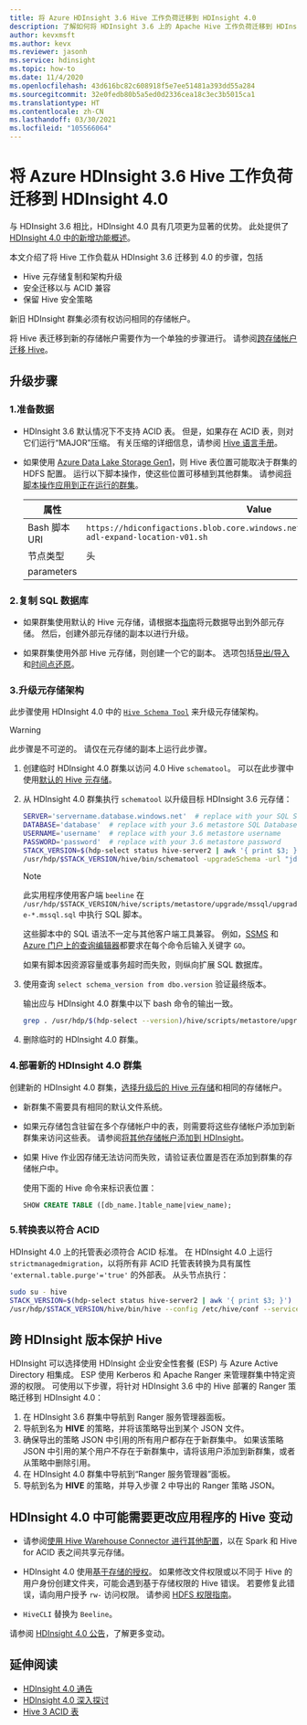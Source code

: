 ```yaml
---
title: 将 Azure HDInsight 3.6 Hive 工作负荷迁移到 HDInsight 4.0
description: 了解如何将 HDInsight 3.6 上的 Apache Hive 工作负荷迁移到 HDInsight 4.0。
author: kevxmsft
ms.author: kevx
ms.reviewer: jasonh
ms.service: hdinsight
ms.topic: how-to
ms.date: 11/4/2020
ms.openlocfilehash: 43d616bc82c608918f5e7ee51481a393dd55a284
ms.sourcegitcommit: 32e0fedb80b5a5ed0d2336cea18c3ec3b5015ca1
ms.translationtype: HT
ms.contentlocale: zh-CN
ms.lasthandoff: 03/30/2021
ms.locfileid: "105566064"
---
```

# <a name="migrate-azure-hdinsight-36-hive-workloads-to-hdinsight-40"></a>将 Azure HDInsight 3.6 Hive 工作负荷迁移到 HDInsight 4.0

与 HDInsight 3.6 相比，HDInsight 4.0 具有几项更为显著的优势。 此处提供了 [HDInsight 4.0 中的新增功能概述](../hdinsight-version-release.md)。

本文介绍了将 Hive 工作负载从 HDInsight 3.6 迁移到 4.0 的步骤，包括

* Hive 元存储复制和架构升级
* 安全迁移以与 ACID 兼容
* 保留 Hive 安全策略

新旧 HDInsight 群集必须有权访问相同的存储帐户。

将 Hive 表迁移到新的存储帐户需要作为一个单独的步骤进行。 请参阅[跨存储帐户迁移 Hive](./hive-migration-across-storage-accounts.md)。

## <a name="steps-to-upgrade"></a>升级步骤

### <a name="1-prepare-the-data"></a>1.准备数据

* HDInsight 3.6 默认情况下不支持 ACID 表。 但是，如果存在 ACID 表，则对它们运行“MAJOR”压缩。 有关压缩的详细信息，请参阅 [Hive 语言手册](https://cwiki.apache.org/confluence/display/Hive/LanguageManual+DDL#LanguageManualDDL-AlterTable/Partition/Compact)。

* 如果使用 [Azure Data Lake Storage Gen1](../overview-data-lake-storage-gen1.md)，则 Hive 表位置可能取决于群集的 HDFS 配置。 运行以下脚本操作，使这些位置可移植到其他群集。 请参阅[将脚本操作应用到正在运行的群集](../hdinsight-hadoop-customize-cluster-linux.md#script-action-to-a-running-cluster)。

    |属性 | Value |
    |---|---|
    |Bash 脚本 URI|`https://hdiconfigactions.blob.core.windows.net/linuxhivemigrationv01/hive-adl-expand-location-v01.sh`|
    |节点类型|头|
    |parameters||

### <a name="2-copy-the-sql-database"></a>2.复制 SQL 数据库

* 如果群集使用默认的 Hive 元存储，请根据本[指南](./hive-default-metastore-export-import.md)将元数据导出到外部元存储。 然后，创建外部元存储的副本以进行升级。

* 如果群集使用外部 Hive 元存储，则创建一个它的副本。 选项包括[导出/导入](../../azure-sql/database/database-export.md)和[时间点还原](../../azure-sql/database/recovery-using-backups.md#point-in-time-restore)。

### <a name="3-upgrade-the-metastore-schema"></a>3.升级元存储架构

此步骤使用 HDInsight 4.0 中的 [`Hive Schema Tool`](https://cwiki.apache.org/confluence/display/Hive/Hive+Schema+Tool) 来升级元存储架构。

> [!Warning]
> 此步骤是不可逆的。 请仅在元存储的副本上运行此步骤。

1. 创建临时 HDInsight 4.0 群集以访问 4.0 Hive `schematool`。 可以在此步骤中使用[默认的 Hive 元存储](../hdinsight-use-external-metadata-stores.md#default-metastore)。

1. 从 HDInsight 4.0 群集执行 `schematool` 以升级目标 HDInsight 3.6 元存储：

    ```sh
    SERVER='servername.database.windows.net'  # replace with your SQL Server
    DATABASE='database'  # replace with your 3.6 metastore SQL Database
    USERNAME='username'  # replace with your 3.6 metastore username
    PASSWORD='password'  # replace with your 3.6 metastore password
    STACK_VERSION=$(hdp-select status hive-server2 | awk '{ print $3; }')
    /usr/hdp/$STACK_VERSION/hive/bin/schematool -upgradeSchema -url "jdbc:sqlserver://$SERVER;databaseName=$DATABASE;trustServerCertificate=false;encrypt=true;hostNameInCertificate=*.database.windows.net;" -userName "$USERNAME" -passWord "$PASSWORD" -dbType "mssql" --verbose
    ```

    > [!NOTE]
    > 此实用程序使用客户端 `beeline` 在 `/usr/hdp/$STACK_VERSION/hive/scripts/metastore/upgrade/mssql/upgrade-*.mssql.sql` 中执行 SQL 脚本。
    >
    > 这些脚本中的 SQL 语法不一定与其他客户端工具兼容。 例如，[SSMS](/sql/ssms/download-sql-server-management-studio-ssms) 和 [Azure 门户上的查询编辑器](../../azure-sql/database/connect-query-portal.md)都要求在每个命令后输入关键字 `GO`。
    >
    > 如果有脚本因资源容量或事务超时而失败，则纵向扩展 SQL 数据库。

1. 使用查询 `select schema_version from dbo.version` 验证最终版本。

    输出应与 HDInsight 4.0 群集中以下 bash 命令的输出一致。

    ```bash
    grep . /usr/hdp/$(hdp-select --version)/hive/scripts/metastore/upgrade/mssql/upgrade.order.mssql | tail -n1 | rev | cut -d'-' -f1 | rev
    ```

1. 删除临时的 HDInsight 4.0 群集。

### <a name="4-deploy-a-new-hdinsight-40-cluster"></a>4.部署新的 HDInsight 4.0 群集

创建新的 HDInsight 4.0 群集，[选择升级后的 Hive 元存储](../hdinsight-use-external-metadata-stores.md#select-a-custom-metastore-during-cluster-creation)和相同的存储帐户。

* 新群集不需要具有相同的默认文件系统。

* 如果元存储包含驻留在多个存储帐户中的表，则需要将这些存储帐户添加到新群集来访问这些表。 请参阅[将其他存储帐户添加到 HDInsight](../hdinsight-hadoop-add-storage.md)。

* 如果 Hive 作业因存储无法访问而失败，请验证表位置是否在添加到群集的存储帐户中。

    使用下面的 Hive 命令来标识表位置：

    ```sql
    SHOW CREATE TABLE ([db_name.]table_name|view_name);
    ```

### <a name="5-convert-tables-for-acid-compliance"></a>5.转换表以符合 ACID

HDInsight 4.0 上的托管表必须符合 ACID 标准。 在 HDInsight 4.0 上运行 `strictmanagedmigration`，以将所有非 ACID 托管表转换为具有属性 `'external.table.purge'='true'` 的外部表。 从头节点执行：

```bash
sudo su - hive
STACK_VERSION=$(hdp-select status hive-server2 | awk '{ print $3; }')
/usr/hdp/$STACK_VERSION/hive/bin/hive --config /etc/hive/conf --service strictmanagedmigration --hiveconf hive.strict.managed.tables=true -m automatic --modifyManagedTables
```

## <a name="secure-hive-across-hdinsight-versions"></a>跨 HDInsight 版本保护 Hive

HDInsight 可以选择使用 HDInsight 企业安全性套餐 (ESP) 与 Azure Active Directory 相集成。 ESP 使用 Kerberos 和 Apache Ranger 来管理群集中特定资源的权限。 可使用以下步骤，将针对 HDInsight 3.6 中的 Hive 部署的 Ranger 策略迁移到 HDInsight 4.0：

1. 在 HDInsight 3.6 群集中导航到 Ranger 服务管理器面板。
2. 导航到名为 **HIVE** 的策略，并将该策略导出到某个 JSON 文件。
3. 确保导出的策略 JSON 中引用的所有用户都存在于新群集中。 如果该策略 JSON 中引用的某个用户不存在于新群集中，请将该用户添加到新群集，或者从策略中删除引用。
4. 在 HDInsight 4.0 群集中导航到“Ranger 服务管理器”面板。
5. 导航到名为 **HIVE** 的策略，并导入步骤 2 中导出的 Ranger 策略 JSON。

## <a name="hive-changes-in-hdinsight-40-that-may-require-application-changes"></a>HDInsight 4.0 中可能需要更改应用程序的 Hive 变动

* 请参阅[使用 Hive Warehouse Connector 进行其他配置](./apache-hive-warehouse-connector.md)，以在 Spark 和 Hive for ACID 表之间共享元存储。

* HDInsight 4.0 使用[基于存储的授权](https://cwiki.apache.org/confluence/display/Hive/Storage+Based+Authorization+in+the+Metastore+Server)。 如果修改文件权限或以不同于 Hive 的用户身份创建文件夹，可能会遇到基于存储权限的 Hive 错误。 若要修复此错误，请向用户授予 `rw-` 访问权限。 请参阅 [HDFS 权限指南](https://hadoop.apache.org/docs/r2.7.1/hadoop-project-dist/hadoop-hdfs/HdfsPermissionsGuide.html)。

* `HiveCLI` 替换为 `Beeline`。

请参阅 [HDInsight 4.0 公告](../hdinsight-version-release.md)，了解更多变动。

## <a name="further-reading"></a>延伸阅读

* [HDInsight 4.0 通告](../hdinsight-version-release.md)
* [HDInsight 4.0 深入探讨](https://azure.microsoft.com/blog/deep-dive-into-azure-hdinsight-4-0/)
* [Hive 3 ACID 表](https://docs.hortonworks.com/HDPDocuments/HDP3/HDP-3.1.0/using-hiveql/content/hive_3_internals.html)
